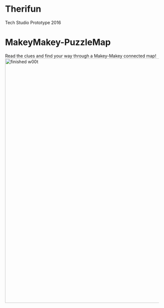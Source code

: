 # Therifun
Tech Studio Prototype 2016
# MakeyMakey-PuzzleMap
Read the clues and find your way through a Makey-Makey connected map!
<img src="Theremin/SensorOpen.jpg" alt="finished w00t" width="800">

